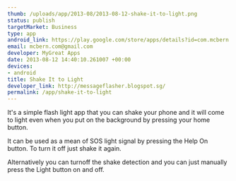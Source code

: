 ```yaml
--- 
thumb: /uploads/app/2013-08/2013-08-12-shake-it-to-light.png
status: publish
targetMarket: Business
type: app
android_link: https://play.google.com/store/apps/details?id=com.mcbern.flashit
email: mcbern.com@gmail.com
developer: MyGreat Apps
date: 2013-08-12 14:40:10.261007 +00:00
devices: 
- android
title: Shake It to Light
developer_link: http://messageflasher.blogspot.sg/
permalink: /app/shake-it-to-light
---
```


It's a simple flash light app that you can shake your phone and it will come to light even when you put on the background by pressing your home button.

It can be used as a mean of SOS light signal by pressing the Help On button.
To turn it off just shake it again.

Alternatively you can turnoff the shake detection and you can just manually press the Light button on and off.
